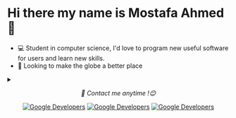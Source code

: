 # Hi there my name is Mostafa Ahmed 👋
- 💻 Student in computer science, I'd love to program new useful software for users and learn new skills.
- 🤔 Looking to make the globe a better place 
<details>
<summary>
</summary>

<table>
  <tr>
      <td>
<a href="https://github.com/darsh-7/"> 
  <img src="https://github-readme-stats.vercel.app/api/top-langs/?username=darsh-7&bg_color=30,e96443,904e95&title_color=fff&text_color=fff&layout=compact&theme=onedark" />
  </a>
  </td>
  <td>
<a href="https://github.com/darsh-7/"> 
  <img src="https://github-readme-stats.vercel.app/api?username=darsh-7&hide=contribs,issues&bg_color=30,e96443,904e95&title_color=fff&text_color=fff" />
  </a>
  </td>
  </tr>
  </table>

  #### Most IDE I am using :
<img src="https://img.shields.io/badge/Android_Studio-3DDC84?style=for-the-badge&logo=android-studio&logoColor=white"/>
<img src="https://img.shields.io/badge/Visual_Studio-C994EE?style=for-the-badge&logo=visual%20studio%20code&logoColor=white"/>
<img src="https://img.shields.io/badge/Visual_Studio_Code-0078D4?style=for-the-badge&logo=visual%20studio%20code&logoColor=white"/>
<img src="https://img.shields.io/badge/PyCharm-000000.svg?&style=for-the-badge&logo=PyCharm&logoColor=white"/>
</details>

<p align="center"><i>💬 Contact me anytime !😊</i>
<p align="center">
<a href="https://github.com/darsh-7/"><img alt="Google Developers" src="https://img.shields.io/badge/GitHub-000000?style=for-the-badge&logo=GitHub&logoColor=white"/></a>
<a href="[](https://www.linkedin.com/in/darsh7/)"><img alt="Google Developers" src="https://img.shields.io/badge/linkedin-blue?style=for-the-badge&logo=linkedin&logoColor=white"/></a> 
  <a href="https://leetcode.com/MRDarsh/"><img alt="Google Developers" src="https://img.shields.io/badge/LeetCode-ffa116?style=for-the-badge&logo=leetcode&logoColor=white"/></a>
  
</p>

<!--
**darsh-7/darsh-7** is a ✨ _special_ ✨ repository because its `README.md` (this file) appears on your GitHub profile.

Here are some ideas to get you started:

- 🔭 I’m currently working on ...
- 🌱 I’m currently learning ...
- 👯 I’m looking to collaborate on ...
- 🤔 I’m looking for help with ...
- 💬 Ask me about ...
- 📫 How to reach me: ...
- 😄 Pronouns: ...
- ⚡ Fun fact: ...
-->
